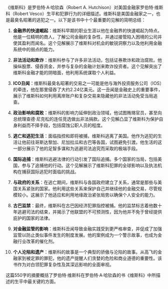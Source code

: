 《维斯科》是罗伯特·A·哈钦森（Robert A. Hutchison）对美国金融家罗伯特·维斯科（Robert Vesco）生平和犯罪行为的详细描述。维斯科是美国金融家之一，也是最臭名昭著的逃犯之一。以下是该书中十个最重要的见解的简明总结：

1. **金融界的快速崛起**：维斯科早期的职业生涯以他在金融界的快速崛起为特点。他是一位精明的商人，了解公司金融的复杂性，并通过接管陷入困境的公司并使其盈利而闻名。这个见解展示了维斯科对机会的敏锐洞察力以及他利用金融系统中的弱点的能力。

2. **非法活动和欺诈**：维斯科参与了许多非法活动，包括证券欺诈和政治腐败。他操纵股票、侵吞资金，并参与复杂的金融计划来欺诈投资者。这个见解突出了维斯科金融才能的阴暗面，他利用系统谋取个人利益。

3. **ICO丑闻**：维斯科最臭名昭著的交易之一可能是他与海外投资服务公司（IOS）的牵连，他在那里侵吞了大约2.24亿美元。这一丑闻是金融史上的重要事件，展示了维斯科如何利用离岸账户和复杂交易来隐藏他的非法活动免受当局追查。

4. **政治影响和腐败**：维斯科的影响力延伸到政治领域，他试图贿赂官员，甚至向总统理查德·尼克松的连任竞选做出非法捐款。这个见解凸显了维斯科为保护自身利益而不择手段，包括腐蚀公职人员的程度。

5. **逃亡和逃犯生活**：面临指控和即将被捕，维斯科逃离了美国。他作为逃犯的生活让他前往哥斯达黎加、尼加拉瓜和古巴等各国，试图避免引渡。他生活的这一部分展示了他的足智多谋和为逃避司法追究而采取的极端手段。

6. **国际追捕**：维斯科逃避法律的行动引发了国际追捕。多个国家的当局，包括美国，参与了追捕他的行动。这个见解展示了维斯科犯罪的全球影响以及执法机构在捕获国际逃犯时面临的挑战。

7. **与政府的关系**：在逃亡期间，维斯科与各国政府建立了关系，通常是那些与美国关系紧张的国家。他利用这些关系来保护自己并继续他的金融交易，尽管规模较小。这展示了他适应和利用地缘政治紧张局势以确保个人安全的能力。

8. **古巴监禁**：最终，维斯科在古巴因经济犯罪指控被捕。他的监禁标志着他数十年逃避司法的结束，并揭示了他联盟的不可预测性，因为他并不免于曾经提供庇护的国家的法律。

9. **对金融监管的影响**：维斯科丑闻导致金融实践受到更严格审查，并促成了加强监管以防止类似事件发生的制度发展。他的案例成为一个警示故事，也成为金融行业改革的催化剂。

10. **个人沦陷和遗产**：维斯科的故事是一个典型的骄傲与沦陷的故事。从高飞的金融家到被定罪的罪犯，他的遗产提醒人们贪婪的危险和商业道德的重要性。该书作为对白领犯罪复杂性及其深远影响的全面审视。

这篇550字的摘要概括了罗伯特·维斯科在罗伯特·A·哈钦森的书《维斯科》中所描述的生平中最关键的方面。